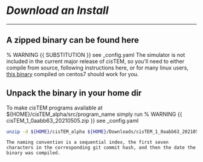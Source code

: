 # *Download an Install*
---

## A zipped binary can be found here

% WARNING {{ SUBSTITUTION }} see _config.yaml
The simulator is not included in the current major release of *cis*TEM, so you'll need to either compile from source, following instructions here, or for many linux users, 
[this binary](https://drive.google.com/file/d/1BDQmN3quI-bnOYe23l9p_mb7jWFEGS1f/view?usp=sharing)  compiled on centos7 should work for you.

## Unpack the binary in your home dir

To make *cis*TEM programs available at ${HOME}/cisTEM_alpha/src/program_name simply run
% WARNING {{ cisTEM_1_0aabb63_20210505.zip }} see _config.yaml
```bash
unzip -d ${HOME}/cisTEM_alpha ${HOME}/Downloads/cisTEM_1_0aabb63_20210505.zip
```

```{note}
The naming convention is a sequential index, the first seven characters in the corresponding git commit hash, and then the date the binary was compiled.
```